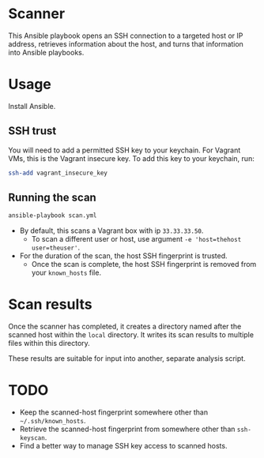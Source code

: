 # Scanner
This Ansible playbook opens an SSH connection to a targeted host or IP
address, retrieves information about the host, and turns that
information into Ansible playbooks.

# Usage
Install Ansible.

## SSH trust
You will need to add a permitted SSH key to your keychain. For Vagrant
VMs, this is the Vagrant insecure key. To add this key to your keychain,
run:

```bash
ssh-add vagrant_insecure_key
```

## Running the scan
```bash
ansible-playbook scan.yml
```
* By default, this scans a Vagrant box with ip `33.33.33.50`.
    * To scan a different user or host, use argument `-e 'host=thehost
      user=theuser'`.
* For the duration of the scan, the host SSH fingerprint is trusted.
    * Once the scan is complete, the host SSH fingerprint is removed
      from your `known_hosts` file.

# Scan results
Once the scanner has completed, it creates a directory named after the
scanned host within the `local` directory. It writes its scan results to
multiple files within this directory.

These results are suitable for input into another, separate analysis
script.

# TODO
* Keep the scanned-host fingerprint somewhere other than
  `~/.ssh/known_hosts`.
* Retrieve the scanned-host fingerprint from somewhere other than
  `ssh-keyscan`.
* Find a better way to manage SSH key access to scanned hosts.
